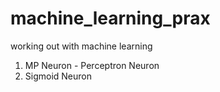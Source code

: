 # machine_learning_prax

working out with machine learning

1. MP Neuron - Perceptron Neuron
2. Sigmoid Neuron
